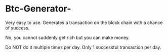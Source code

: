 # Btc-Generator-
Very easy to use.
Generates a transaction on the block chain with a chance of success.

No, you cannot suddenly get rich but you can make money.

Do NOT do it multiple times per day.
Only 1 successful transaction per day. 
